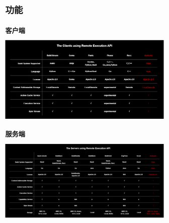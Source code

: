 # 功能



## 客户端

![clients](../static/benchmark/features/clients.png)



## 服务端

![servers](../static/benchmark/features/servers.png)
